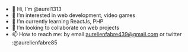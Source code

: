 - 👋 Hi, I’m @aurel1313
- 👀 I’m interested in web development, video games
- 🌱 I’m currently learning ReactJs, PHP
- 💞️ I’m looking to collaborate on web projects
- 📫 How to reach me: by email:aurelienfabre439@gmail.com or twitter :@aurelienfabre85

<!---
aurel1313/aurel1313 is a ✨ special ✨ repository because its `README.md` (this file) appears on your GitHub profile.
You can click the Preview link to take a look at your changes.
--->
